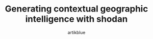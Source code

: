 ---
layout: post
title:  "Generating contextual geographic intelligence with shodan"
author: artikblue
categories: [ data, intelligence ]
tags: [shodan, python, analysis]
image: assets/images/shodan.png
description: "Using shodan and its filters to retrieve sensitive data from specific regions to generate intelligence."
featured: true
---